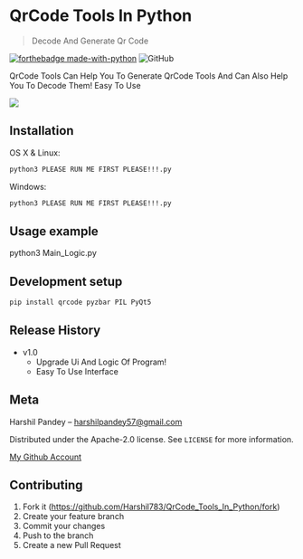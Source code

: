 # QrCode Tools In Python
> Decode And Generate Qr Code

[![forthebadge made-with-python](http://ForTheBadge.com/images/badges/made-with-python.svg)](https://www.python.org/)
![GitHub](https://img.shields.io/github/license/Harshil783/QrCode_Tools_In_Python?style=for-the-badge)

QrCode Tools Can Help You To Generate QrCode Tools And Can Also Help You To Decode Them!
Easy To Use

![](https://github.com/Harshil783/QrCode_Tools_In_Python/blob/master/Screenshot%20(3).png)

## Installation

OS X & Linux:

```sh
python3 PLEASE RUN ME FIRST PLEASE!!!.py
```

Windows:

```sh
python3 PLEASE RUN ME FIRST PLEASE!!!.py
```

## Usage example
python3 Main_Logic.py

## Development setup
```sh
pip install qrcode pyzbar PIL PyQt5
```

## Release History

* v1.0
  * Upgrade Ui And Logic Of Program!
  * Easy To Use Interface

## Meta

Harshil Pandey –  harshilpandey57@gmail.com

Distributed under the Apache-2.0 license. See ``LICENSE`` for more information.

[My Github Account](https://github.com/Harshil783/)

## Contributing

1. Fork it (<https://github.com/Harshil783/QrCode_Tools_In_Python/fork>)
2. Create your feature branch
3. Commit your changes
4. Push to the branch
5. Create a new Pull Request
